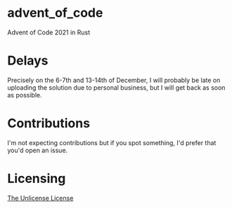 # advent_of_code
Advent of Code 2021 in Rust

# Delays
Precisely on the 6-7th and 13-14th of December, I will probably be late on uploading the solution due to personal business, but I will get back as soon as possible.

# Contributions
I'm not expecting contributions but if you spot something, I'd prefer that you'd open an issue.

# Licensing
[The Unlicense License](./LICENSE)